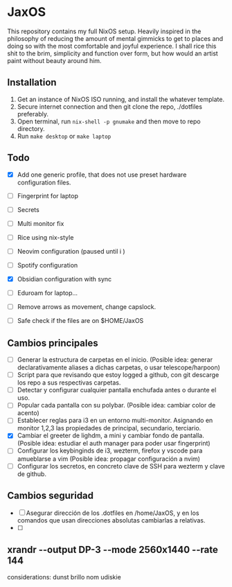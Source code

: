  
  # JaxOS
  This repository contains my full NixOS setup. Heavily inspired in the philosophy of reducing the amount of mental gimmicks to get to places and doing so with the most comfortable and joyful experience. I shall rice this shit to the brim, simplicity and function over form, but how would an artist paint without beauty around him.
  
  ## Installation
  1. Get an instance of NixOS ISO running, and install the whatever template.
  2. Secure internet connection and then git clone the repo, ./dotfiles preferably.
  3. Open terminal, run `nix-shell -p gnumake` and then move to repo directory.
  4. Run `make desktop` or `make laptop`

  ## Todo
  - [X] Add one generic profile, that does not use preset hardware configuration files.
  - [ ] Fingerprint for laptop
  - [ ] Secrets
  - [ ] Multi monitor fix
  - [ ] Rice using nix-style
  - [ ] Neovim configuration (paused until i )
  - [ ] Spotify configuration
  - [X] Obsidian configuration with sync
  - [ ] Eduroam for laptop...
  - [ ] Remove arrows as movement, change capslock.
  - [ ] Safe check if the files are on $HOME/JaxOS


  ## Cambios principales
  - [ ] Generar la estructura de carpetas en el inicio. (Posible idea: generar declarativamente aliases a dichas carpetas, o usar telescope/harpoon)
  - [ ] Script para que revisando que estoy logged a github, con git descarge los repo a sus respectivas carpetas.
  - [ ] Detectar y configurar cualquier pantalla enchufada antes o durante el uso.
  - [ ] Popular cada pantalla con su polybar. (Posible idea: cambiar color de acento)
  - [ ] Establecer reglas para i3 en un entorno multi-monitor. Asignando en monitor 1,2,3 las propiedades de principal, secundario, terciario.
  - [X] Cambiar el greeter de lighdm, a mini y cambiar fondo de pantalla. (Posible idea: estudiar el auth manager para poder usar fingerprint)
  - [ ] Configurar los keybinginds de i3, wezterm, firefox y vscode para amueblarse a vim (Posible idea: propagar configuración a nvim)
  - [ ] Configurar los secretos, en concreto clave de SSH para wezterm y clave de github.

## Cambios seguridad
  - [ ] Asegurar dirección de los .dotfiles en /home/JaxOS, y en los comandos que usan direcciones absolutas cambiarlas a relativas.
  - [ ] 


  xrandr --output DP-3 --mode 2560x1440 --rate 144
---
considerations:
dunst
brillo
nom
udiskie
